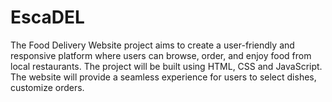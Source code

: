 # EscaDEL
The Food Delivery Website project aims to create a user-friendly and responsive platform where users can browse, order, and enjoy food from local restaurants. The project will be built using HTML, CSS and JavaScript. The website will provide a seamless experience for users to select dishes, customize orders.
